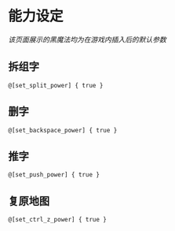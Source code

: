 # 能力设定

*该页面展示的黑魔法均为在游戏内插入后的默认参数*

## 拆组字
```
@[set_split_power] { true }
```

## 删字
```
@[set_backspace_power] { true }
```

## 推字
```
@[set_push_power] { true }
```

## 复原地图
```
@[set_ctrl_z_power] { true }
```